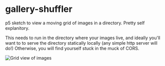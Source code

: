# gallery-shuffler

p5 sketch to view a moving grid of images in a directory. Pretty self explanitory.

This needs to run in the directory where your images live, and ideally you'll want to to serve the directory statically locally (any simple http server will do!) Otherwise, you will find yourself stuck in the muck of CORS.

![Grid view of images](https://github.com/shellward/gallery-shuffler/blob/main/anim.gif)
